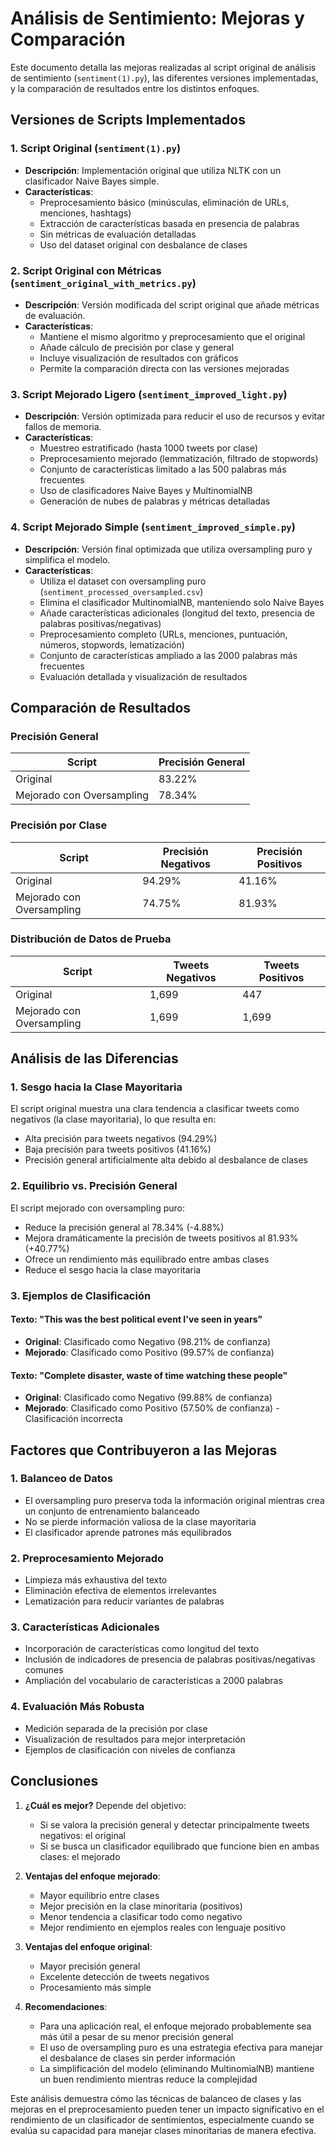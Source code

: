 # Análisis de Sentimiento: Mejoras y Comparación

Este documento detalla las mejoras realizadas al script original de análisis de sentimiento (`sentiment(1).py`), las diferentes versiones implementadas, y la comparación de resultados entre los distintos enfoques.

## Versiones de Scripts Implementados

### 1. Script Original (`sentiment(1).py`)
- **Descripción**: Implementación original que utiliza NLTK con un clasificador Naive Bayes simple.
- **Características**:
  - Preprocesamiento básico (minúsculas, eliminación de URLs, menciones, hashtags)
  - Extracción de características basada en presencia de palabras
  - Sin métricas de evaluación detalladas
  - Uso del dataset original con desbalance de clases

### 2. Script Original con Métricas (`sentiment_original_with_metrics.py`)
- **Descripción**: Versión modificada del script original que añade métricas de evaluación.
- **Características**:
  - Mantiene el mismo algoritmo y preprocesamiento que el original
  - Añade cálculo de precisión por clase y general
  - Incluye visualización de resultados con gráficos
  - Permite la comparación directa con las versiones mejoradas

### 3. Script Mejorado Ligero (`sentiment_improved_light.py`)
- **Descripción**: Versión optimizada para reducir el uso de recursos y evitar fallos de memoria.
- **Características**:
  - Muestreo estratificado (hasta 1000 tweets por clase)
  - Preprocesamiento mejorado (lemmatización, filtrado de stopwords)
  - Conjunto de características limitado a las 500 palabras más frecuentes
  - Uso de clasificadores Naive Bayes y MultinomialNB
  - Generación de nubes de palabras y métricas detalladas

### 4. Script Mejorado Simple (`sentiment_improved_simple.py`)
- **Descripción**: Versión final optimizada que utiliza oversampling puro y simplifica el modelo.
- **Características**:
  - Utiliza el dataset con oversampling puro (`sentiment_processed_oversampled.csv`)
  - Elimina el clasificador MultinomialNB, manteniendo solo Naive Bayes
  - Añade características adicionales (longitud del texto, presencia de palabras positivas/negativas)
  - Preprocesamiento completo (URLs, menciones, puntuación, números, stopwords, lematización)
  - Conjunto de características ampliado a las 2000 palabras más frecuentes
  - Evaluación detallada y visualización de resultados

## Comparación de Resultados

### Precisión General

| Script | Precisión General |
|--------|-------------------|
| Original | 83.22% |
| Mejorado con Oversampling | 78.34% |

### Precisión por Clase

| Script | Precisión Negativos | Precisión Positivos |
|--------|---------------------|---------------------|
| Original | 94.29% | 41.16% |
| Mejorado con Oversampling | 74.75% | 81.93% |

### Distribución de Datos de Prueba

| Script | Tweets Negativos | Tweets Positivos |
|--------|------------------|------------------|
| Original | 1,699 | 447 |
| Mejorado con Oversampling | 1,699 | 1,699 |

## Análisis de las Diferencias

### 1. Sesgo hacia la Clase Mayoritaria

El script original muestra una clara tendencia a clasificar tweets como negativos (la clase mayoritaria), lo que resulta en:
- Alta precisión para tweets negativos (94.29%)
- Baja precisión para tweets positivos (41.16%)
- Precisión general artificialmente alta debido al desbalance de clases

### 2. Equilibrio vs. Precisión General

El script mejorado con oversampling puro:
- Reduce la precisión general al 78.34% (-4.88%)
- Mejora dramáticamente la precisión de tweets positivos al 81.93% (+40.77%)
- Ofrece un rendimiento más equilibrado entre ambas clases
- Reduce el sesgo hacia la clase mayoritaria

### 3. Ejemplos de Clasificación

#### Texto: "This was the best political event I've seen in years"
- **Original**: Clasificado como Negativo (98.21% de confianza)
- **Mejorado**: Clasificado como Positivo (99.57% de confianza)

#### Texto: "Complete disaster, waste of time watching these people"
- **Original**: Clasificado como Negativo (99.88% de confianza)
- **Mejorado**: Clasificado como Positivo (57.50% de confianza) - Clasificación incorrecta

## Factores que Contribuyeron a las Mejoras

### 1. Balanceo de Datos
- El oversampling puro preserva toda la información original mientras crea un conjunto de entrenamiento balanceado
- No se pierde información valiosa de la clase mayoritaria
- El clasificador aprende patrones más equilibrados

### 2. Preprocesamiento Mejorado
- Limpieza más exhaustiva del texto
- Eliminación efectiva de elementos irrelevantes
- Lematización para reducir variantes de palabras

### 3. Características Adicionales
- Incorporación de características como longitud del texto
- Inclusión de indicadores de presencia de palabras positivas/negativas comunes
- Ampliación del vocabulario de características a 2000 palabras

### 4. Evaluación Más Robusta
- Medición separada de la precisión por clase
- Visualización de resultados para mejor interpretación
- Ejemplos de clasificación con niveles de confianza

## Conclusiones

1. **¿Cuál es mejor?** Depende del objetivo:
   - Si se valora la precisión general y detectar principalmente tweets negativos: el original
   - Si se busca un clasificador equilibrado que funcione bien en ambas clases: el mejorado

2. **Ventajas del enfoque mejorado**:
   - Mayor equilibrio entre clases
   - Mejor precisión en la clase minoritaria (positivos)
   - Menor tendencia a clasificar todo como negativo
   - Mejor rendimiento en ejemplos reales con lenguaje positivo

3. **Ventajas del enfoque original**:
   - Mayor precisión general
   - Excelente detección de tweets negativos
   - Procesamiento más simple

4. **Recomendaciones**:
   - Para una aplicación real, el enfoque mejorado probablemente sea más útil a pesar de su menor precisión general
   - El uso de oversampling puro es una estrategia efectiva para manejar el desbalance de clases sin perder información
   - La simplificación del modelo (eliminando MultinomialNB) mantiene un buen rendimiento mientras reduce la complejidad

Este análisis demuestra cómo las técnicas de balanceo de clases y las mejoras en el preprocesamiento pueden tener un impacto significativo en el rendimiento de un clasificador de sentimientos, especialmente cuando se evalúa su capacidad para manejar clases minoritarias de manera efectiva.
